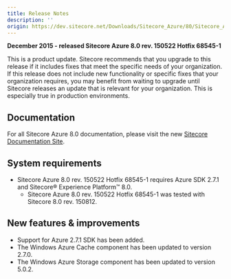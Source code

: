```yaml
---
title: Release Notes
description: ''
origin: https://dev.sitecore.net/Downloads/Sitecore_Azure/80/Sitecore_Azure_80_Update1/Release_Notes
---
```


**December 2015 - released Sitecore Azure 8.0 rev. 150522 Hotfix 68545-1**

This is a product update. Sitecore recommends that you upgrade to this release if it includes fixes that meet the specific needs of your organization. If this release does not include new functionality or specific fixes that your organization requires, you may benefit from waiting to upgrade until Sitecore releases an update that is relevant for your organization. This is especially true in production environments.

## Documentation

For all Sitecore Azure 8.0 documentation, please visit the new [Sitecore Documentation Site](https://doc.sitecore.net/cloud/80/azure).

## System requirements

-   Sitecore Azure 8.0 rev. 150522 Hotfix 68545-1 requires Azure SDK 2.7.1 and Sitecore® Experience Platform™ 8.0.
    -   Sitecore Azure 8.0 rev. 150522 Hotfix 68545-1 was tested with Sitecore 8.0 rev. 150812.

## New features & improvements

-   Support for Azure 2.7.1 SDK has been added.
-   The Windows Azure Cache component has been updated to version 2.7.0.
-   The Windows Azure Storage component has been updated to version 5.0.2.